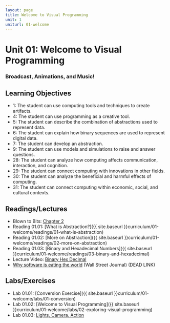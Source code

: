 ```yaml
---
layout: page
title: Welcome to Visual Programming
unit: 1
uniturl: 01-welcome
---
```



Unit 01: Welcome to Visual Programming
======================================
### Broadcast, Animations, and Music! 


Learning Objectives
-------------------
 * 1: The student can use computing tools and techniques to create artifacts.
 * 4: The student can use programming as a creative tool.
 * 5: The student can describe the combination of abstractions used to represent data.
 * 6: The student can explain how binary sequences are used to represent digital data.
 * 7: The student can develop an abstraction.
 * 9: The student can use models and simulations to raise and answer questions.
 * 28: The student can analyze how computing affects communication, interaction, and cognition.
 * 29: The student can connect computing with innovations in other fields.
 * 30: The student can analyze the beneficial and harmful effects of computing.
 * 31: The student can connect computing within economic, social, and cultural contexts.



Readings/Lectures
-----------------
 * Blown to Bits: [Chapter 2](http://www.bitsbook.com/wp-content/uploads/2008/12/chapter2.pdf)
 * Reading 01.01: [What is Abstraction?]({{ site.baseurl }}curriculum/01-welcome/readings/01-what-is-abstraction)
 * Reading 01.02: [More on Abstraction]({{ site.baseurl }}curriculum/01-welcome/readings/02-more-on-abstraction)
 * Reading 01.03: [Binary and Hexadecimal Numbers]({{ site.baseurl }}curriculum/01-welcome/readings/03-binary-and-hexadecimal)
 * Lecture Video: [Binary Hex Decimal](http://www.screencast.com/t/c2tp610y1tx6)
 * [Why software is eating the world](http://online.wsj.com/article/SB10001424053111903480904576512250915629460.html) (Wall Street Journal) (DEAD LINK)


Labs/Exercises
--------------
 * Lab 01.01: [Conversion Exercise]({{ site.baseurl }}curriculum/01-welcome/labs/01-conversion)
 * Lab 01.02: [Welcome to Visual Programming]({{ site.baseurl }}curriculum/01-welcome/labs/02-exploring-visual-programming)
 * Lab 01.03: [Lights, Camera, Action]({{}})

